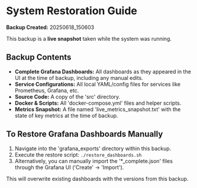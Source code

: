 # System Restoration Guide
**Backup Created:** 20250618_150603

This backup is a **live snapshot** taken while the system was running.

## Backup Contents
- **Complete Grafana Dashboards:** All dashboards as they appeared in the UI at the time of backup, including any manual edits.
- **Service Configurations:** All local YAML/config files for services like Prometheus, Grafana, etc.
- **Source Code:** A copy of the 'src' directory.
- **Docker & Scripts:** All 'docker-compose.yml' files and helper scripts.
- **Metrics Snapshot:** A file named 'live_metrics_snapshot.txt' with the state of key metrics at the time of backup.

## To Restore Grafana Dashboards Manually
1.  Navigate into the 'grafana_exports' directory within this backup.
2.  Execute the restore script: `./restore_dashboards.sh`
3.  Alternatively, you can manually import the '\*_complete.json' files through the Grafana UI ('Create' -> 'Import').

This will overwrite existing dashboards with the versions from this backup.
